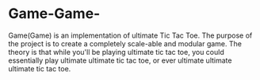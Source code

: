 Game-Game-
==========

Game(Game) is an implementation of ultimate Tic Tac Toe. The purpose of the project is to create a completely scale-able and modular game. The theory is that while you'll be playing ultimate tic tac toe, you could essentially play ultimate ultimate tic tac toe, or ever ultimate ultimate ultimate tic tac toe.

